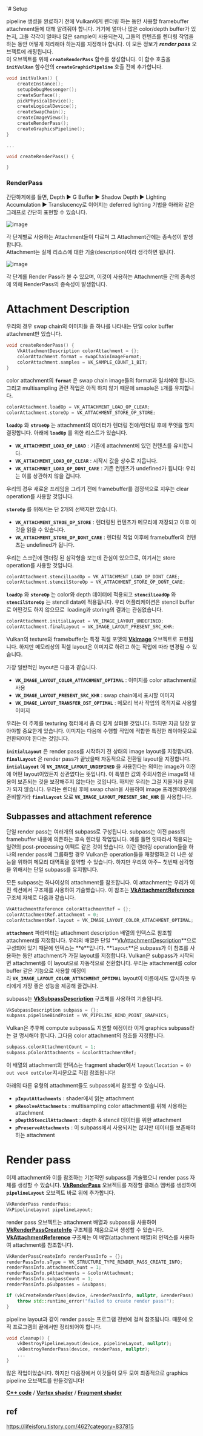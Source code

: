 `# Setup

pipeline 생성을 완료하기 전에 Vulkan에게 렌더링 하는 동안 사용할 framebuffer attachment들에 대해 알려줘야 합니다. 거기에 얼마나 많은 color/depth buffer가 있는지, 그들 각각이 얼마나 많은 sample이 사용되는지, 그들의 컨텐츠를 렌더링 작업을 하는 동안 어떻게 처리해야 하는지를 지정해야 합니다. 이 모든 정보가 ***render pass*** 오브젝트에 래핑됩니다.   
이 오브젝트를 위해 **`createRenderPass`** 함수를 생성합니다. 이 함수 호출을 **`initVulkan`** 함수안의 **`createGraphicPipeline`** 호출 전에 추가합니다.

```cpp
void initVulkan() {
    createInstance();
    setupDebugMessenger();
    createSurface();
    pickPhysicalDevice();
    createLogicalDevice();
    createSwapChain();
    createImageViews();
    createRenderPass();
    createGraphicsPipeline();
}

...

void createRenderPass() {

}
```

### RenderPass
간단하게예를 들면, Depth ▶ G Buffer ▶ Shadow Depth ▶ Lighting Accumulation ▶ Translucency로 이어지는 deferred lighting 기법을 아래와 같은 그래프로 간단히 표현할 수 있습니다.  

![image](https://user-images.githubusercontent.com/16304843/184916857-0b386d88-d902-42b7-ab35-0b41a707ff11.png)  

 각 단계별로 사용하는 Attachment들이 다르며 그 Attachment간에는 종속성이 발생합니다.  
 Attachment는 실제 리소스에 대한 기술(description)이라 생각하면 됩니다.  

![image](https://user-images.githubusercontent.com/16304843/184917043-05d54fec-a709-4985-a8cf-a401784a5237.png)  

각 단계롤 Render Pass라 볼 수 있으며, 이것이 사용하는 Attachment들 간의 종속성에 의해 RenderPass의 종속성이 발생합니다.  


# Attachment Description

우리의 경우 swap chain의 이미지들 중 하나를 나타내는 단일 color buffer attachment만 있습니다.

```cpp
void createRenderPass() {
	VkAttachmentDescription colorAttachment = {};
	colorAttachment.format = swapChainImageFormat;
	colorAttachment.samples = VK_SAMPLE_COUNT_1_BIT;
}
```



color attachment의 **`format`** 은 swap chain image들의 format과 일치해야 합니다. 그리고 multisampling 관련 작업은 아직 하지 않기 때문에 smaple은 `1`개를 유지합니다.

```cpp
colorAttachment.loadOp = VK_ATTACHMENT_LOAD_OP_CLEAR;
colorAttachment.storeOp = VK_ATTACHMENT_STORE_OP_STORE;
```

**`loadOp`** 와 **`stroeOp`** 는 attachment의 데이터가 렌더링 전에/렌더링 후에 무엇을 할지 결정합니다. 아래에 **`loadOp`** 를 위한 리스트가 있습니다.

- **`VK_ATTACHMENT_LOAD_OP_LOAD`** : 기존에 attachment에 있던 컨텐츠를 유지합니다.
- **`VK_ATTACHMENT_LOAD_OP_CLEAR`** : 시작시 값을 상수로 지웁니다.
- **`VK_ATTACHMNET_LOAD_OP_DONT_CARE`** : 기존 컨텐츠가 undefined가 됩니다: 우리는 이를 상관하지 않을 겁니다.

우리의 경우 새로운 프레임을 그리기 전에 framebuffer를 검정색으로 지우는 clear operation를 사용할 것입니다.

**`storeOp`** 를 위해서는 단 2개의 선택지만 있습니다.

- **`VK_ATTACHMENT_STROE_OP_STORE`** : 렌더링된 컨텐츠가 메모리에 저장되고 이후 이것을 읽을 수 있습니다.
- **`VK_ATTACHMENT_STORE_OP_DONT_CARE`** : 렌더링 작업 이후에 framebuffer의 컨텐츠는 undefined가 됩니다.

우리는 스크린에 렌더링 된 삼각형을 보는데 관심이 있으므로, 여기서는 store operation를 사용할 것입니다.

```cpp
colorAttachment.stencilLoadOp = VK_ATTACHMENT_LOAD_OP_DONT_CARE;
colorAttachment.stencilStoreOp = VK_ATTACHMENT_STORE_OP_DONT_CARE;
```

**`loadOp`** 와 **`storeOp`** 는 color와 depth 데이터에 적용되고 **`stencilLoadOp`** 와 **`stencilStoreOp`** 는 stencil data에 적용됩니다. 우리 어플리케이션은 stencil buffer로 어떤것도 하지 않으므로  loading과 storing의 결과는 관심없습니다.

```cpp
colorAttachment.initialLayout = VK_IMAGE_LAYOUT_UNDEFINED;
colorAttachment.finalLayout = VK_IMAGE_LAYOUT_PRESENT_SRC_KHR;
```

Vulkan의 texture와 framebuffer는 특정 픽셀 포맷의 **[VkImage](https://www.khronos.org/registry/vulkan/specs/1.0/man/html/VkImage.html)** 오브젝트로 표현됩니다. 하지만 메모리상의 픽셀 layout은 이미지로 하려고 하는 작업에 따라 변경될 수 있습니다.

가장 일반적인 layout은 다음과 같습니다.

- **`VK_IMAGE_LAYOUT_COLOR_ATTACHMENT_OPTIMAL`** : 이미지를 color attachment로 사용
- **`VK_IMAGE_LAYOUT_PRESENT_SRC_KHR`** : swap chain에서 표시할 이미지
- **`VK_IMAGE_LAYOUT_TRANSFER_DST_OPTIMAL`** : 메모리 복사 작업의 목적지로 사용할 이미지

우리는 이 주제를 texturing 챕터에서 좀 더 깊게 살펴볼 것입니다. 하지만 지금 당장 알아야할 중요한게 있습니다. 이미지는 다음에 수행할 작업에 적합한 특정한 레이아웃으로 전환되어야 한다는 것입니다.

**`initialLayout`** 은 render pass를 시작하기 전 상태의 image layout를 지정합니다. **`finalLayout`** 은 render pass가 끝났을때 자동적으로 전환될 layout을 지정합니다. **`intialLayout`** 에 **`VK_IMAGE_LAYOUT_UNDEFINED`** 을 사용한다는 의미는 image가 이전에 어떤 layout이었든지 상관없다는 뜻입니다. 이 특별한 값의 주의사항은 image의 내용이 보존되는 것을 보장해주지 않는다는 것입니다. 하지만 우리는 그걸 지울거라 문제가 되지 않습니다. 우리는 렌더링 후에 swap chain을 사용하여 image 프레젠테이션을 준비할거라 **`finalLayout`** 으로 **`VK_IMAGE_LAYOUT_PRESENT_SRC_KHR`** 를 사용합니다.

## **Subpasses and attachment reference**

단일 render pass는 여러개의 subpass로 구성됩니다. subpass는 이전 pass의 framebuffer 내용에 의존하는 후속 렌더링 작업입니다. 예를 들면 잇따라서 적용되는 일련의 post-processing 이펙트 같은 것이 있습니다. 이런 렌더링 operation들을 하나의 render pass에 그룹화할 경우 Vulkan은 operation들을 재정렬하고 더 나은 성능을 위하여 메모리 대역폭을 절약할 수 있습니다. 하지만 우리의 아주~ 첫번째 삼각형을 위해서는 단일 subpass를 유지합니다.

모든 subpass는 하나이상의 attachment를 참조합니다. 이 attachment는 우리가 이전 섹션에서 구조체를 사용하여 기술했습니다. 이 참조는 **[VkAttachmentReference](https://www.notion.so/VkAttachmentReference-Manual-Page-15c1681c14114231b4943fa52fdf8878)** 구조체 자체로 다음과 같습니다.

```cpp
VkAttachmentReference colorAttachmentRef = {};
colorAttachmentRef.attachment = 0;
colorAttachmentRef.layout = VK_IMAGE_LAYOUT_COLOR_ATTACHMENT_OPTIMAL;
```

**`attachment`** 파라미터는 attachment description 배열의 인덱스로 참조할 attachment를 지정합니다. 우리의 배열은 단일 **[VkAttachmentDescription](https://www.notion.so/VkAttachmentDescription-Manual-Page-774a0dde223c41939b99b4b4f04349c9)**으로 구성되어 있기 때문에 인덱스는 **`0`**입니다. **`layout`**은 subpass가 이 참조를 사용하는 동안 attachment가 가질 layout를 지정합니다. Vulkan은 subpass가 시작되면 attachment를 이 layout으로 자동적으로 전환합니다. 우리는 attachment를 color buffer 같은 기능으로 사용할 예정이라 **`VK_IMAGE_LAYOUT_COLOR_ATTACHMENT_OPTIMAL`** layout이 이름에서도 암시하듯 우리에게 가장 좋은 성능을 제공해 줄겁니다.

subpass는 **[VkSubpassDescription](https://www.notion.so/VkSubpassDescription-Manual-Page-58ee91f712a84a689de125ea4268999e)** 구조체를 사용하여 기술됩니다.

```cpp
VkSubpassDescription subpass = {};
subpass.pipelineBindPoint = VK_PIPELINE_BIND_POINT_GRAPHICS;
```

Vulkan은 추후에 compute subpass도 지원할 예정이라 이게 graphics subpass라는 걸 명시해야 합니다. 그다음 color attachment의 참조를 지정합니다.

```cpp
subpass.colorAttachmentCount = 1;
subpass.pColorAttachments = &colorAttachmentRef;
```

이 배열의 attachment의 인덱스는 fragment shader에서 `layout(location = 0) out vec4 outColor`지시문으로 직접 참조됩니다!

아래의 다른 유형의 attachment들도 subpass에서 참조할 수 있습니다.

- **`pInputAttachments`** : shader에서 읽는 attachment
- **`pResolveAttachments`** : multisampling color attachment를 위해 사용하는 attachment
- **`pDepthStencilAttachment`** : depth & stencil 데이터를 위한 attachment
- **`pPreserveAttachments`** : 이 subpass에서 사용되지는 않지만 데이터를 보존해야하는 attachment





# **Render pass**

이제 attachment와 이를 참조하는 기본적인 subpass를 기술했으니 render pass 자체를 생성할 수 있습니다. **[VkRenderPass](https://www.khronos.org/registry/vulkan/specs/1.0/man/html/VkRenderPass.html)** 오브젝트를 저장할 클래스 멤버를 생성하여 **`pipelineLayout`** 오브젝트 바로 위에 추가합니다.

```cpp
VkRenderPass renderPass;
VkPipelineLayout pipelineLayout;
```

render pass 오브젝트는 attachment 배열과 subpass을 사용하여 **[VkRenderPassCreateInfo](https://www.notion.so/VkRenderPassCreateInfo-Manual-Page-5f137856ca3b4755a5840471d21d7695)** 구조체를 채움으로써 생성할 수 있습니다. **[VkAttachmentReference](https://www.notion.so/VkAttachmentReference-Manual-Page-15c1681c14114231b4943fa52fdf8878)** 구조체는 이 배열(attachment 배열)의 인덱스를 사용하여 attachment를 참조합니다.

```cpp
VkRenderPassCreateInfo renderPassInfo = {};
renderPassInfo.sType = VK_STRUCTURE_TYPE_RENDER_PASS_CREATE_INFO;
renderPassInfo.attachmentCount = 1;
renderPassInfo.pAttachments = &colorAttachment;
renderPassInfo.subpassCount = 1;
renderPassInfo.pSubpasses = &subpass;

if (vkCreateRenderPass(device, &renderPassInfo, nullptr, &renderPass) != VK_SUCCESS) {
	throw std::runtime_error("failed to create render pass!");
}
```

pipeline layout과 같이 render pass는 프로그램 전반에 걸쳐 참조됩니다. 때문에 오직 프로그램의 끝에서만 정리되어야 합니다.

```cpp
void cleanup() {
	vkDestroyPipelineLayout(device, pipelineLayout, nullptr);
	vkDestroyRenderPass(device, renderPass, nullptr);
	...
}
```

많은 작업이었습니다. 하지만 다음장에서 이것들이 모두 모여 최종적으로 graphics pipeline 오브젝트를 만들것입니다!

**[C++ code](https://vulkan-tutorial.com/code/11_render_passes.cpp)** / **[Vertex shader](https://vulkan-tutorial.com/code/09_shader_base.vert)** / **[Fragment shader](https://vulkan-tutorial.com/code/09_shader_base.frag)**  

## ref

https://lifeisforu.tistory.com/462?category=837815  
